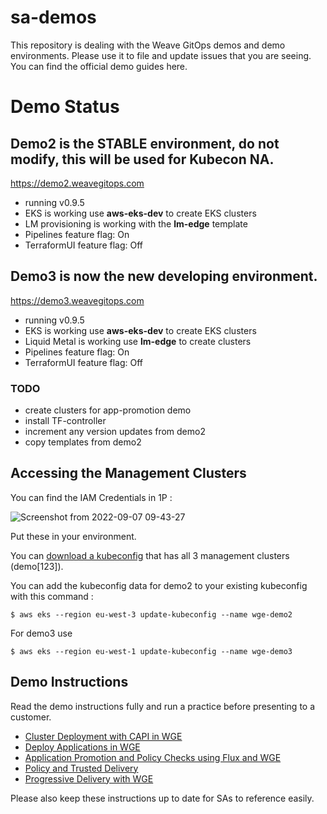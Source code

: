 # sa-demos
This repository is dealing with the Weave GitOps demos and demo environments. Please use it to file and update issues that you are seeing. You can find the official demo guides here.

# Demo Status

## Demo2 is the STABLE environment, do not modify, this will be used for Kubecon NA.
https://demo2.weavegitops.com
- running v0.9.5
- EKS is working use **aws-eks-dev** to create EKS clusters
- LM provisioning is working with the **lm-edge** template
- Pipelines feature flag: On
- TerraformUI feature flag: Off

## Demo3 is now the new developing environment.
https://demo3.weavegitops.com
- running v0.9.5
-  EKS is working use **aws-eks-dev** to create EKS clusters
- Liquid Metal is working use **lm-edge** to create clusters
- Pipelines feature flag: On
- TerraformUI feature flag: Off


### TODO
- create clusters for app-promotion demo
- install TF-controller
- increment any version updates from demo2
- copy templates from demo2

## Accessing the Management Clusters

You can find the IAM Credentials in 1P : 

![Screenshot from 2022-09-07 09-43-27](https://user-images.githubusercontent.com/2788194/188821862-4ca062e0-bd38-4839-8186-257cf625215b.png)

Put these in your environment. 

You can [download a kubeconfig](https://github.com/weaveworks/sa-demos/raw/main/kubeconfig/config) that has all 3 management clusters (demo[123]).

You can add the kubeconfig data for demo2 to your existing kubeconfig with this command :
```
$ aws eks --region eu-west-3 update-kubeconfig --name wge-demo2 
```

For demo3 use 
```
$ aws eks --region eu-west-1 update-kubeconfig --name wge-demo3
```

## Demo Instructions

Read the demo instructions fully and run a practice before presenting to a customer.

- [Cluster Deployment with CAPI in WGE](https://github.com/weaveworks/sa-demos/blob/main/demos/cluster_capi.md)
- [Deploy Applications in WGE](https://github.com/weaveworks/sa-demos/blob/main/demos/applications.md)
- [Application Promotion and Policy Checks using Flux and WGE](https://github.com/weaveworks/sa-demos/blob/main/demos/application_promotion.md)
- [Policy and Trusted Delivery](https://github.com/weaveworks/sa-demos/blob/main/demos/policy-trusted_delivery.md)
- [Progressive Delivery with WGE](https://github.com/weaveworks/sa-demos/blob/main/demos/progressive-delivery-demo.md)

Please also keep these instructions up to date for SAs to reference easily.
